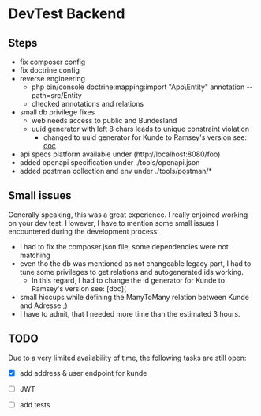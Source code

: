 # DevTest Backend

## Steps
- fix composer config
- fix doctrine config
- reverse engineering
  - php bin/console doctrine:mapping:import "App\Entity" annotation --path=src/Entity
  - checked annotations and relations
- small db privilege fixes
  - web needs access to public and Bundesland
  - uuid generator with left 8 chars leads to unique constraint violation
    - changed to uuid generator for Kunde to Ramsey's version see: [doc](https://github.com/ramsey/uuid-doctrine)
- api specs platform available under (http://localhost:8080/foo)
- added openapi specification under ./tools/openapi.json
- added postman collection and env under ./tools/postman/*

## Small issues
Generally speaking, this was a great experience. I really enjoined working on your dev test. However, I have to mention some small issues I encountered during the development process:
- I had to fix the composer.json file, some dependencies were not matching
- even tho the db was mentioned as not changeable legacy part, I had to tune some privileges to get relations and autogenerated ids working. 
  - In this regard, I had to change the id generator for Kunde to Ramsey's version see: [doc](
- small hiccups while defining the ManyToMany relation between Kunde and Adresse ;)
- I have to admit, that I needed more time than the estimated 3 hours.

## TODO
Due to a very limited availability of time, the following tasks are still open:
- [x] add address & user endpoint for kunde
- [ ] JWT
- [ ] add tests

